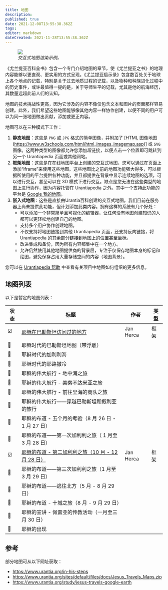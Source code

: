 ```yaml
---
title: 地图
description:
published: true
date: 2021-12-08T13:55:38.362Z
tags:
editor: markdown
dateCreated: 2021-11-28T13:55:38.362Z
---
```


<figure id="Sample_fig_3" class="image urantiapedia">
<img src="/image/help/sample_page_map.jpg">
<figcaption><em> 交互式地图渲染示例。</em></figcaption>
</figure>

《尤兰提亚百科全书》包含一个专门介绍地图的章节，使《尤兰提亚之书》的地理内容能够以更直观、更实用的方式呈现。《尤兰提亚启示录》包含数百处关于地球上各个地点的记载，特别是关于过去地质过程的记载，以及物种和种族进化过程中的历史事件，或许最值得一提的是，关于导师生平的记载，尤其是他的航海经历，其数量远超此前人们的认知。

地图的技术挑战性更高，因为它涉及的内容不像仅包含文本和图片的页面那样容易创建。此外，我们希望这些地图能够像其他内容一样协作创建，以便不同的用户可以为同一张地图做出贡献，添加或更正内容。

地图可以在三种模式下工作：

1. **静态地图**：这些是 `PNG` 或 `JPG` 格式的简单图像，并附加了 [HTML 图像地图(https://www.w3schools.com/html/html_images_imagemap.asp)] 或 `SVG` 图像。这两种类型的图像都允许您添加超链接，以便点击一个位置即可跳转到另一个 Urantiapedia 页面或其他网站。
2. **框架地图**：这些是在在线地图平台上创建的交互式地图，您可以通过在页面上添加“iframe”来使用这些地图。这些地图比之前的地图功能强大得多，可以根据所使用的平台提供各种功能，并且都提供在背景中显示连续地图的选项，可以进行交互，甚至可以在 3D 模式下进行交互。缺点是您无法在这些类型的地图上进行协作，因为内容托管在 Urantiapedia 之外。其中一个支持此功能的平台是 [Google 我的地图](https://www.google.com/intl/en_US/maps/about/mymaps/)。
3. **嵌入式地图**：这些是直接由Urantia百科创建的交互式地图。我们目前在服务器上尚未提供此功能，但计划添加此类内容。拥有这样的系统有几个好处：
   - 可以添加一个非常简单且可视化的编辑器，让任何没有地图创建知识的人都可以更轻松地创建自己的地图。
   - 支持多个用户协作创建地图。
   - 不仅支持将地图链接到其他 Urantiapedia 页面，还支持反向链接，将 Urantiapedia 的其余部分链接到地图上的位置甚至坐标。
   - 改进集成和备份，因为所有内容都集中在一个地方。
   - 允许仍然使用其他地图提供商的背景层，专注于仅保存地图本身的标记和绘图，避免保存占用大量存储空间的内容（地图背景）。

您可以在 [Urantiapedia 帮助](/en/help/content) 中查看有关项目中地图如何组织的更多信息。

## 地图列表

以下是暂定的地图列表：

| 状态 | 标题 | 作者 | 类型 |
| ----------------------- | ---------------------- | --------- | ------ |
| :ballot_box_with_check: | [耶稣在巴勒斯坦访问过的地方](/en/map/Places_visited_by_Jesus_in_Palestine) | Jan Herca | 框架 |
| :white_square_button: | 耶稣时代的巴勒斯坦地图（带浮雕）| | |
| :white_square_button: | 耶稣时代的加利利海 | | |
| :white_square_button: | 耶稣时代的耶路撒冷 | | |
| :white_square_button: | 耶稣的伟大航行 - 地中海之旅 | | |
| :white_square_button: | 耶稣的伟大航行 - 美索不达米亚之旅 | | |
| :white_square_button: | 耶稣的伟大航行 - 前往里海的商队之旅 | | |
| :white_square_button: | 耶稣的伟大航行——穿越巴勒斯坦和叙利亚的旅行 | | |
| :white_square_button: | 耶稣的布道 - 五个月的考验（8 月 26 日 - 1 月 27 日）| | |
| :white_square_button: | 耶稣的布道——第一次加利利之旅（ 1 月至 3 月 28 日）| | |
| :ballot_box_with_check: | [耶稣的布道 - 第二加利利之旅（10 月 - 12 月 28 日）](/en/map/The_Preaching_of_Jesus_Second_Galilee_Tour) | Jan Herca | 框架 |
| :white_square_button: | 耶稣的布道——第三次加利利之旅（1 月至 3 月 29 日）| | |
| :white_square_button: | 耶稣的布道——逃往北方（5 月 - 8 月 29 日）| | |
| :white_square_button: | 耶稣的布道 - 十城之旅（8 月 - 9 月 29 日）| | |
| :white_square_button: | 耶稣的宣讲 - 佩雷亚的传教活动（一月至三月 30 日）| | |
| :white_square_button: | 耶稣的出现 | | |

## 参考

部分地图可从以下网址获取：
- https://www.urantia.org/in-his-steps
- https://www.urantia.org/sites/default/files/docs/Jesus_Travels_Maps.zip
- https://www.urantia.org/study/jesus-travels-google-earth
